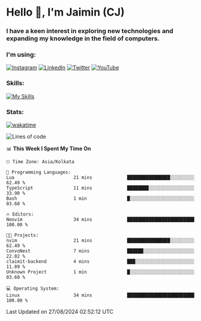 <h1>Hello 👋, I'm Jaimin (CJ)</h1>
<h3>I have a keen interest in exploring new technologies and expanding my knowledge in the field of computers.</h3>

<h3 align="left"> I'm using: </h3>

[![Instagram](https://img.shields.io/badge/Instagram-%23E4405F.svg?style=for-the-badge&logo=Instagram&logoColor=white)](https://instagram.com/jaimin_chovatia) [![LinkedIn](https://img.shields.io/badge/linkedin-%230077B5.svg?style=for-the-badge&logo=linkedin&logoColor=white)](https://www.linkedin.com/in/jaimin-chovatia-691b8b29a) [![Twitter](https://img.shields.io/badge/Twitter-%231DA1F2.svg?style=for-the-badge&logo=Twitter&logoColor=white)](https://twitter.com/jaimin_chovatia) [![YouTube](https://img.shields.io/badge/YouTube-%23FF0000.svg?style=for-the-badge&logo=YouTube&logoColor=white)](https://youtube.com/@cjcreations5172) 

**<h3 align="left">Skills:</h3>**

[![My Skills](https://skillicons.dev/icons?i=ts,js,java,py,react,nextjs,nodejs,postgres,mongodb,git)](https://skillicons.dev)

<!---
 **<h3 align="left">🏆 Achievements:</h3>**
 [![An image of @jaimin25's Holopin badges, which is a link to view their full Holopin profile](https://holopin.me/jaimin25)](https://holopin.io/@jaimin25)
-->

**<h3 align="left">Stats:</h3>**

[![wakatime](https://wakatime.com/badge/user/b2a7cf30-099b-4a62-be11-c3b7dc700323.svg)](https://wakatime.com/@b2a7cf30-099b-4a62-be11-c3b7dc700323)

<!--START_SECTION:waka-->
![Lines of code](https://img.shields.io/badge/From%20Hello%20World%20I%27ve%20Written-928.9%20thousand%20lines%20of%20code-blue)

📊 **This Week I Spent My Time On** 

```text
🕑︎ Time Zone: Asia/Kolkata

💬 Programming Languages: 
Lua                      21 mins             ████████████████░░░░░░░░░   62.49 % 
TypeScript               11 mins             ████████░░░░░░░░░░░░░░░░░   33.90 % 
Bash                     1 min               █░░░░░░░░░░░░░░░░░░░░░░░░   03.60 % 

🔥 Editors: 
Neovim                   34 mins             █████████████████████████   100.00 % 

🐱‍💻 Projects: 
nvim                     21 mins             ████████████████░░░░░░░░░   62.49 % 
ConvoNest                7 mins              ██████░░░░░░░░░░░░░░░░░░░   22.02 % 
claimit-backend          4 mins              ███░░░░░░░░░░░░░░░░░░░░░░   11.89 % 
Unknown Project          1 min               █░░░░░░░░░░░░░░░░░░░░░░░░   03.60 % 

💻 Operating System: 
Linux                    34 mins             █████████████████████████   100.00 % 
```


 Last Updated on 27/08/2024 02:52:12 UTC
<!--END_SECTION:waka-->
